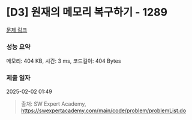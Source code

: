 # [D3] 원재의 메모리 복구하기 - 1289 

[문제 링크](https://swexpertacademy.com/main/code/problem/problemDetail.do?contestProbId=AV19AcoKI9sCFAZN) 

### 성능 요약

메모리: 404 KB, 시간: 3 ms, 코드길이: 404 Bytes

### 제출 일자

2025-02-02 01:49



> 출처: SW Expert Academy, https://swexpertacademy.com/main/code/problem/problemList.do